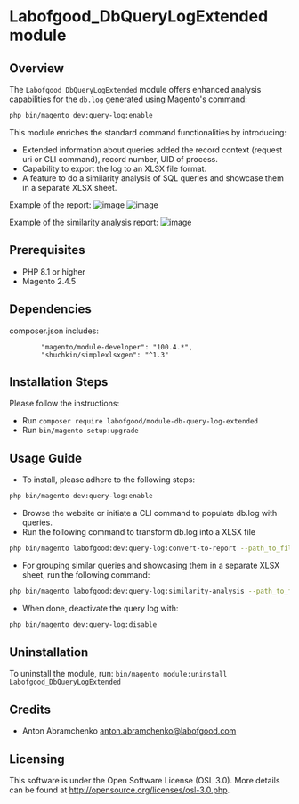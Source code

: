 # Labofgood_DbQueryLogExtended module

## Overview
The `Labofgood_DbQueryLogExtended` module offers enhanced analysis capabilities for the `db.log` generated using Magento's command:
```bash
php bin/magento dev:query-log:enable
```
This module enriches the standard command functionalities by introducing:
- Extended information about queries added the record context (request uri or CLI command), record number, UID of process.
- Capability to export the log to an XLSX file format.
- A feature to do a similarity analysis of SQL queries and showcase them in a separate XLSX sheet.

Example of the report: 
![image](https://github.com/abramchenkoaa/labofgood-module-db-query-log-extended/assets/3831358/97c52031-3cf2-4522-b0d2-9647687c6c6e)
![image](https://github.com/abramchenkoaa/labofgood-module-db-query-log-extended/assets/3831358/a250e86a-379e-48b5-89ea-c8e7142094fc)

Example of the similarity analysis report:
![image](https://github.com/abramchenkoaa/labofgood-module-db-query-log-extended/assets/3831358/05a154ee-1aef-4b76-a025-76946796e2b9)


## Prerequisites
 - PHP 8.1 or higher
 - Magento 2.4.5

## Dependencies
composer.json includes:
```
        "magento/module-developer": "100.4.*",
        "shuchkin/simplexlsxgen": "^1.3"
```

## Installation Steps
Please follow the instructions:

- Run `composer require labofgood/module-db-query-log-extended`
- Run `bin/magento setup:upgrade`

## Usage Guide

- To install, please adhere to the following steps:
```bash
php bin/magento dev:query-log:enable
```
- Browse the website or initiate a CLI command to populate db.log with queries.
- Run the following command to transform db.log into a XLSX file
```bash
php bin/magento labofgood:dev:query-log:convert-to-report --path_to_file=/var/www/html/var/debug/db.log
```
- For grouping similar queries and showcasing them in a separate XLSX sheet, run the following command:
```bash
php bin/magento labofgood:dev:query-log:similarity-analysis --path_to_file=/var/www/html/var/debug/db.log
```
- When done, deactivate the query log with:
```bash
php bin/magento dev:query-log:disable
```

## Uninstallation
To uninstall the module, run: `bin/magento module:uninstall Labofgood_DbQueryLogExtended`

## Credits
 - Anton Abramchenko <anton.abramchenko@labofgood.com>

## Licensing
This software is under the Open Software License (OSL 3.0). 
More details can be found at http://opensource.org/licenses/osl-3.0.php.
